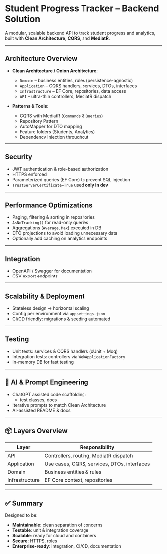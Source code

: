 # Student Progress Tracker – Backend Solution

A modular, scalable backend API to track student progress and analytics, built with **Clean Architecture**, **CQRS**, and **MediatR**.

---

## Architecture Overview

- **Clean Architecture / Onion Architecture**:
  - `Domain` – business entities, rules (persistence-agnostic)
  - `Application` – CQRS handlers, services, DTOs, interfaces
  - `Infrastructure` – EF Core, repositories, data access
  - `API` – ultra-thin controllers, MediatR dispatch

- **Patterns & Tools**:
  - CQRS with MediatR (`Commands` & `Queries`)
  - Repository Pattern
  - AutoMapper for DTO mapping
  - Feature folders (Students, Analytics)
  - Dependency Injection throughout

---

## Security

- JWT authentication & role-based authorization
- HTTPS enforced
- Parameterized queries (EF Core) to prevent SQL injection
- `TrustServerCertificate=True` used **only in dev**

---

## Performance Optimizations

- Paging, filtering & sorting in repositories
- `AsNoTracking()` for read-only queries
- Aggregations (`Average`, `Max`) executed in DB
- DTO projections to avoid loading unnecessary data
- Optionally add caching on analytics endpoints

---

## Integration

- OpenAPI / Swagger for documentation
- CSV export endpoints

---

## Scalability & Deployment

- Stateless design → horizontal scaling
- Config per environment via `appsettings.json`
- CI/CD friendly: migrations & seeding automated

---

## Testing

- Unit tests: services & CQRS handlers (xUnit + Moq)
- Integration tests: controllers via `WebApplicationFactory`
- In-memory DB for fast testing

---

## 🤖 AI & Prompt Engineering

- ChatGPT assisted code scaffolding:
  - test classes, docs
- Iterative prompts to match Clean Architecture
- AI-assisted README & docs

---

## 📦 Layers Overview

| Layer          | Responsibility                              |
|----------------|---------------------------------------------|
| API            | Controllers, routing, MediatR dispatch      |
| Application    | Use cases, CQRS, services, DTOs, interfaces |
| Domain         | Business entities & rules                   |
| Infrastructure | EF Core context, repositories               |

---

## ✅ Summary

Designed to be:
- **Maintainable**: clean separation of concerns
- **Testable**: unit & integration coverage
- **Scalable**: ready for cloud and containers
- **Secure**: HTTPS, roles
- **Enterprise-ready**: integration, CI/CD, documentation
